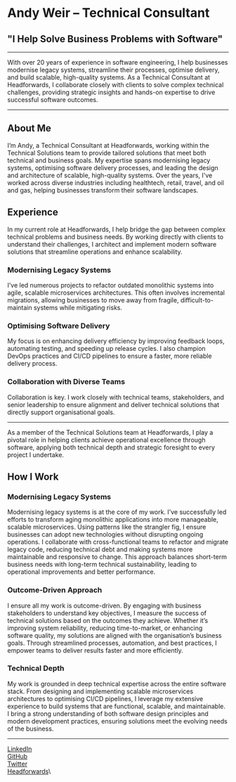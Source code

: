 # Andy Weir – Technical Consultant

## "I Help Solve Business Problems with Software"

***

With over 20 years of experience in software engineering, I help businesses modernise legacy systems, streamline their processes, optimise delivery, and build scalable, high-quality systems. As a Technical Consultant at Headforwards, I collaborate closely with clients to solve complex technical challenges, providing strategic insights and hands-on expertise to drive successful software outcomes.

***

## About Me

I’m Andy, a Technical Consultant at Headforwards, working within the Technical Solutions team to provide tailored solutions that meet both technical and business goals. My expertise spans modernising legacy systems, optimising software delivery processes, and leading the design and architecture of scalable, high-quality systems. Over the years, I've worked across diverse industries including healthtech, retail, travel, and oil and gas, helping businesses transform their software landscapes.

## Experience

In my current role at Headforwards, I help bridge the gap between complex technical problems and business needs. By working directly with clients to understand their challenges, I architect and implement modern software solutions that streamline operations and enhance scalability.

### Modernising Legacy Systems
I’ve led numerous projects to refactor outdated monolithic systems into agile, scalable microservices architectures. This often involves incremental migrations, allowing businesses to move away from fragile, difficult-to-maintain systems while mitigating risks.

### Optimising Software Delivery
My focus is on enhancing delivery efficiency by improving feedback loops, automating testing, and speeding up release cycles. I also champion DevOps practices and CI/CD pipelines to ensure a faster, more reliable delivery process.

### Collaboration with Diverse Teams
Collaboration is key. I work closely with technical teams, stakeholders, and senior leadership to ensure alignment and deliver technical solutions that directly support organisational goals.

---

As a member of the Technical Solutions team at Headforwards, I play a pivotal role in helping clients achieve operational excellence through software, applying both technical depth and strategic foresight to every project I undertake.

## How I Work

### Modernising Legacy Systems
Modernising legacy systems is at the core of my work. I’ve successfully led efforts to transform aging monolithic applications into more manageable, scalable microservices. Using patterns like the strangler fig, I ensure businesses can adopt new technologies without disrupting ongoing operations. I collaborate with cross-functional teams to refactor and migrate legacy code, reducing technical debt and making systems more maintainable and responsive to change. This approach balances short-term business needs with long-term technical sustainability, leading to operational improvements and better performance.

### Outcome-Driven Approach
I ensure all my work is outcome-driven. By engaging with business stakeholders to understand key objectives, I measure the success of technical solutions based on the outcomes they achieve. Whether it’s improving system reliability, reducing time-to-market, or enhancing software quality, my solutions are aligned with the organisation’s business goals. Through streamlined processes, automation, and best practices, I empower teams to deliver results faster and more efficiently.

### Technical Depth
My work is grounded in deep technical expertise across the entire software stack. From designing and implementing scalable microservices architectures to optimising CI/CD pipelines, I leverage my extensive experience to build systems that are functional, scalable, and maintainable. I bring a strong understanding of both software design principles and modern development practices, ensuring solutions meet the evolving needs of the business.

***

<a href="https://linkedin.com/in/andyrlweir" target="_blank"><i class="fab fa-linkedin"></i> LinkedIn</a>\
<a href="https://github.com/andyweir" target="_blank"><i class="fab fa-github"></i> GitHub</a>\
<a href="https://twitter.com/andyrlweir" target="_blank"><i class="fab fa-twitter"></i> Twitter</a>\
<a href="https://headforwards.com" target="_blank"><i class="fas fa-building"></i> Headforwards</a>\
